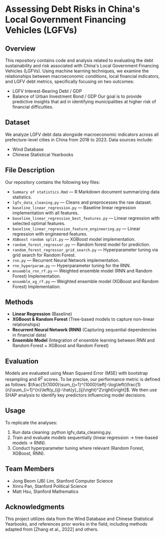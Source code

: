 # Assessing Debt Risks in China's Local Government Financing Vehicles (LGFVs)

## Overview
This repository contains code and analysis related to evaluating the debt sustainability and risk associated with China's Local Government Financing Vehicles (LGFVs). Using machine learning techniques, we examine the relationships between macroeconomic conditions, local financial indicators, and LGFV debt metrics, specifically focusing on two outcomes:
- LGFV Interest-Bearing Debt / GDP
- Balance of Urban Investment Bond / GDP
Our goal is to provide predictive insights that aid in identifying municipalities at higher risk of financial difficulties.

## Dataset

We analyze LGFV debt data alongside macroeconomic indicators across all prefecture-level cities in China from 2018 to 2023. Data sources include:
- Wind Database
- Chinese Statistical Yearbooks

## File Description
Our repository contains the following key files:
- `Summary of statistics.Rmd` — R Markdown document summarizing data statistics.
- `lgfv_data_cleaning.py` — Cleans and preprocesses the raw dataset.
- `baseline_linear_regression.py` — Baseline linear regression implementation with all features.
- `baseline_linear_regression_best_features.py` — Linear regression with selected optimal features.
- `baseline_linear_regression_feature_engineering.py` — Linear regression with engineered features.
- `XGBoost random split.py` — XGBoost model implementation.
- `random_forest_regressor.py` — Random forest model for prediction.
- `random_forest_regressor_grid_search.py` — Hyperparameter tuning via grid search for Random Forest.
- `rnn.py` — Recurrent Neural Network implementation.
- `rnn_hyperparam.py` — Hyperparameter tuning for the RNN.
- `ensemble_rnn_rf.py` — Weighted ensemble model (RNN and Random Forest) Implementation.
- `ensemble_xg_rf.py` — Weighted ensemble model (XGBoost and Random Forest) Implementation.


## Methods
- **Linear Regression** (Baseline)
- **XGBoost & Random Forest** (Tree-based models to capture non-linear relationships)
- **Recurrent Neural Network (RNN)** (Capturing sequential dependencies in financial data)
- **Ensemble Model** (Integration of ensemble learning between RNN and Random Forest + XGBoost and Random Forest)

## Evaluation
Models are evaluated using Mean Squared Error (MSE) with bootstrap resampling and $R^2$ scores. To be precise, our performance metric is defined as follows: $\frac{1}{1000}\sum_{j=1}^{1000}\left[-\log\left(\frac{1}{n}\sum_{i=1}^{n}\left(y_{ij}-\hat{y}_{ij}\right)^2\right)\right]$. We then use SHAP analysis to identify key predictors influencing model decisions.

## Usage
To replicate the analyses:
1. Run data cleaning: python lgfv_data_cleaning.py.
2. Train and evaluate models sequentially (linear regression → tree-based models → RNN).
3. Conduct hyperparameter tuning where relevant (Random Forest, XGBoost, RNN).

## Team Members
- Jong Beom (JB) Lim, Stanford Computer Science
- Xinru Pan, Stanford Political Science
- Matt Hsu, Stanford Mathematics

## Acknowledgments
This project utilizes data from the Wind Database and Chinese Statistical Yearbooks, and references prior works in the field, including methods adapted from [Zhang et al., 2022] and others.




